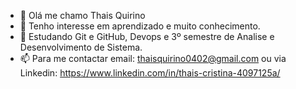 - 👋 Olá me chamo Thais Quirino
- 👀 Tenho interesse em aprendizado e muito conhecimento.
- 🌱 Estudando  Git e GitHub, Devops e 3º semestre de Analise e Desenvolvimento de Sistema.
- 📫 Para me contactar email: thaisquirino0402@gmail.com ou via Linkedin: https://www.linkedin.com/in/thais-cristina-4097125a/

<!---
thaisquirino04/thaisquirino04 is a ✨ special ✨ repository because its `README.md` (this file) appears on your GitHub profile.
You can click the Preview link to take a look at your changes.
--->
